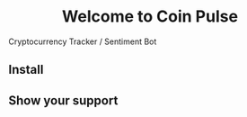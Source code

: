 <h1 align="center">Welcome to Coin Pulse</h1>
<p>Cryptocurrency Tracker / Sentiment Bot</p>

## Install




## Show your support
